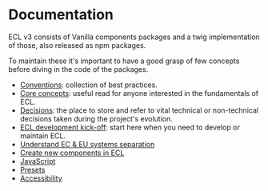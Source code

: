 # Documentation

ECL v3 consists of Vanilla components packages and a twig implementation of those, also released as npm packages.

To maintain these it's important to have a good grasp of few concepts before diving in the code of the packages.

- [Conventions](./conventions/README.md): collection of best practices.
- [Core concepts](./core-principles.md): useful read for anyone interested in the fundamentals of ECL.
- [Decisions](./decisions/README.md): the place to store and refer to vital technical or non-technical decisions taken during the project's evolution.
- [ECL development kick-off](./developers-start-here.md): start here when you need to develop or maintain ECL.
- [Understand EC & EU systems separation](./ec-eu-systems.md)
- [Create new components in ECL](./create-new-component.md)
- [JavaScript](./javascript.md)
- [Presets](./presets.md)
- [Accessibility](./accessibility.md)
